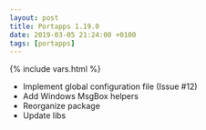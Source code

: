```yaml
---
layout: post
title: Portapps 1.19.0
date: 2019-03-05 21:24:00 +0100
tags: [portapps]
---
```

{% include vars.html %}

* Implement global configuration file (Issue #12)
* Add Windows MsgBox helpers
* Reorganize package
* Update libs